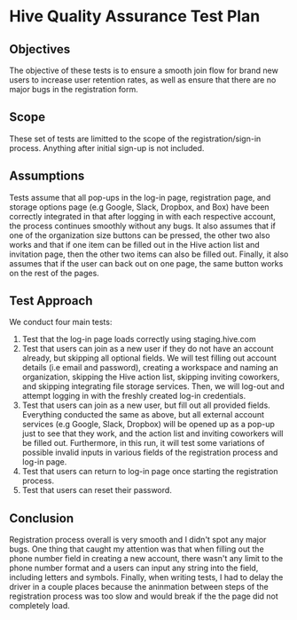 # Hive Quality Assurance Test Plan

## Objectives
The objective of these tests is to ensure a smooth join flow for brand new users to increase user retention rates, as well as ensure that there are no major bugs in the registration form. 

## Scope
These set of tests are limitted to the scope of the registration/sign-in process. Anything after initial sign-up is not included.

## Assumptions
Tests assume that all pop-ups in the log-in page, registration page, and storage options page (e.g Google, Slack, Dropbox, and Box) have been correctly integrated in that after logging in with each respective account, the process continues smoothly without any bugs. It also assumes that if one of the organization size buttons can be pressed, the other two also works and that if one item can be filled out in the Hive action list and invitation page, then the other two items can also be filled out. Finally, it also assumes that if the user can back out on one page, the same button works on the rest of the pages.

## Test Approach
We conduct four main tests:
1. Test that the log-in page loads correctly using staging.hive.com
2. Test that users can join as a new user if they do not have an account already, but skipping all optional fields. We will test filling out account details (i.e email and password), creating a workspace and naming an organization, skipping the Hive action list, skipping inviting coworkers, and skipping integrating file storage services. Then, we will log-out and attempt logging in with the freshly created log-in credentials. 
3. Test that users can join as a new user, but fill out all provided fields. Everything conducted the same as above, but all external account services (e.g Google, Slack, Dropbox) will be opened up as a pop-up just to see that they work, and the action list and inviting coworkers will be filled out. Furthermore, in this run, it will test some variations of possible invalid inputs in various fields of the registration process and log-in page.
4. Test that users can return to log-in page once starting the registration process.
5. Test that users can reset their password.

## Conclusion
Registration process overall is very smooth and I didn't spot any major bugs. One thing that caught my attention was that when filling out the phone number field in creating a new account, there wasn't any limit to the phone number format and a users can input any string into the field, including letters and symbols. Finally, when writing tests, I had to delay the driver in a couple places because the aninmation between steps of the registration process was too slow and would break if the the page did not completely load. 